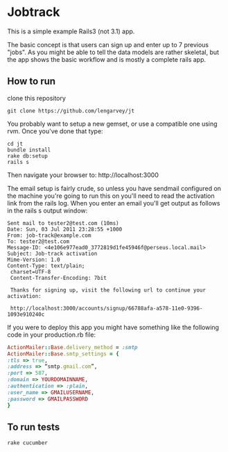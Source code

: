 Jobtrack
========

This is a simple example Rails3 (not 3.1) app.

The basic concept is that users can sign up and enter up to 7 previous "jobs". As you might be able to tell the data models are rather skeletal, but the app shows the basic workflow and is mostly a complete rails app.

How to run
----------

clone this repository 
```    
git clone https://github.com/lengarvey/jt
```

You probably want to setup a new gemset, or use a compatible one using rvm. Once you've done that type:

```
cd jt
bundle install
rake db:setup
rails s
```

Then navigate your browser to: http://localhost:3000

The email setup is fairly crude, so unless you have sendmail configured on the machine you're going to run this on you'll need to read the activation link from the rails log. When you enter an email you'll get output as follows in the rails s output window:

```
Sent mail to tester2@test.com (10ms)
Date: Sun, 03 Jul 2011 23:28:55 +1000
From: job-track@example.com
To: tester2@test.com
Message-ID: <4e106e977ead0_3772819d1fe45946f@perseus.local.mail>
Subject: Job-track activation
Mime-Version: 1.0
Content-Type: text/plain;
 charset=UTF-8
 Content-Transfer-Encoding: 7bit

 Thanks for signing up, visit the following url to continue your activation: 

 http://localhost:3000/accounts/signup/66788afa-a578-11e0-9396-1093e910240c
```

If you were to deploy this app you might have something like the following code in your production.rb file:

```ruby
ActionMailer::Base.delivery_method = :smtp
ActionMailer::Base.smtp_settings = {
:tls => true,
:address => “smtp.gmail.com”,
:port => 587,
:domain => YOURDOMAINNAME,
:authentication => :plain,
:user_name => GMAILUSERNAME,
:password => GMAILPASSWORD
}
```

To run tests
------------
```
rake cucumber
```
